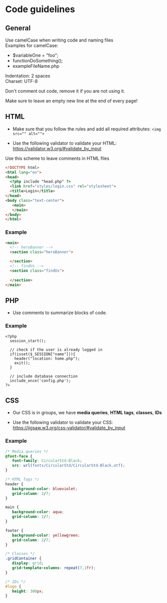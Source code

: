 # Code guidelines

## General 

Use camelCase when writing code and naming files<br>
Examples for camelCase: 
* $variableOne = "foo";
* functionDoSomething();
* exampleFileName.php

Indentation: 2 spaces<br>
Charset: UTF-8

Don't comment out code, remove it if you are not using it.

Make sure to leave an empty new line at the end of every page!

## HTML

* Make sure that you follow the rules and add all required attributes:
```<img src="" alt="">```

* Use the following validator to validate your HTML: https://validator.w3.org/#validate_by_input

Use this scheme to leave comments in HTML files

``` HTML
<!DOCTYPE html>
<html lang="en">
<head>
  <?php include "head.php" ?>
  <link href="styles/login.css" rel="stylesheet">
  <title>Login</title>
</head>
<body class="text-center">
   <main>
   </main>
</body>
</html>
```

### Example
``` HTML
<main>
  <!-- heroBanner --> 
  <section class="heroBanner">

  </section>
  <!-- findUs -->
  <section class="findUs">
      
  </section>
</main>
```
 
## PHP

* Use comments to summarize blocks of code.

### Example
```
<?php
  session_start();

  // check if the user is already logged in
  if(isset($_SESSION["name"])){
    header("location: home.php");
    exit();
  }

  // include database connection
  include_once('config.php');
?>
```

## CSS

* Our CSS is in groups, we have **media queries**, **HTML tags**, **classes**, **IDs**

* Use the following validator to validate your CSS:  https://jigsaw.w3.org/css-validator/#validate_by_input

### Example
```CSS
/* Media queries */
@font-face {
   font-family: CircularStd-Black;
   src: url(fonts/CircularStd/CircularStd-Black.otf);
}

/* HTML Tags */
header {
   background-color: blueviolet;
   grid-column: 2/7;
}

main {
   background-color: aqua;
   grid-column: 2/7;
}

footer {
   background-color: yellowgreen;
   grid-column: 2/7;
}

/* Classes */
.gridContainer {
   display: grid;
   grid-template-columns: repeat(7,1fr);
}

/* IDs */
#logo {
   height: 300px;
}
```
